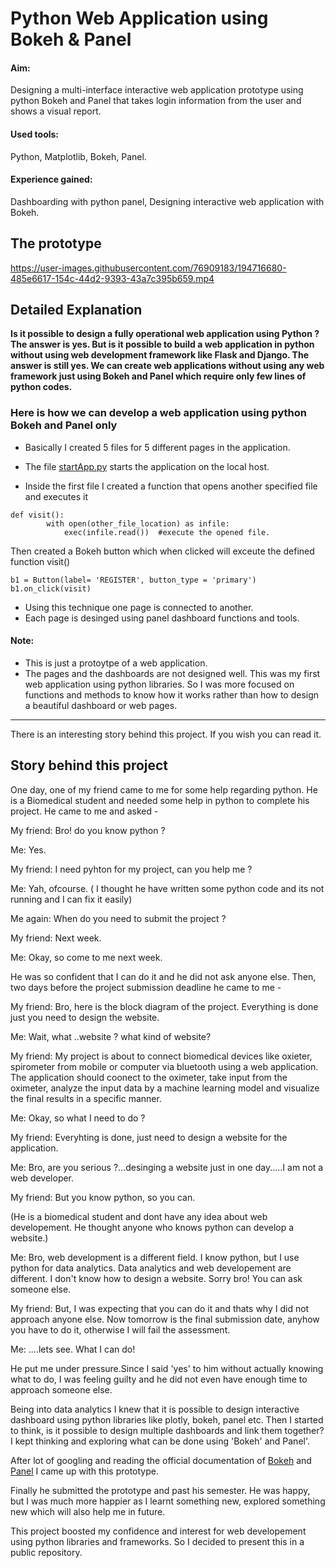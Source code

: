 # Python Web Application using Bokeh & Panel
#### Aim: 
Designing a multi-interface interactive web application prototype using python Bokeh and Panel that takes login information from the user and shows a visual report.
#### Used tools:
Python, Matplotlib, Bokeh, Panel.

#### Experience gained:
Dashboarding with python panel, Designing interactive web application with Bokeh.

## The prototype



https://user-images.githubusercontent.com/76909183/194716680-485e6617-154c-44d2-9393-43a7c395b659.mp4




## Detailed Explanation

**Is it possible to design a fully operational web application using Python ? The answer is yes. But is it possible to build a web application in python without using web development framework like Flask and Django. The answer is still yes. We can create web applications without using any web framework just using Bokeh and Panel which require only few lines of python codes.**

### Here is how we can develop a web application using python Bokeh and Panel only
- Basically I created 5 files for 5 different pages in the application.

- The file [startApp.py](startApp.py) starts the application on the local host.
- Inside the first file I created a function that opens another specified file and executes it
```
def visit():
        with open(other_file_location) as infile:
            exec(infile.read())  #execute the opened file.
```
Then created a Bokeh button which when clicked will exceute the defined function visit()
```
b1 = Button(label= 'REGISTER', button_type = 'primary')
b1.on_click(visit)
```
- Using this technique one page is connected to another.
- Each page is desinged using panel dashboard functions and tools.

#### Note:
- This is just a protoytpe of a web application.
- The pages and the dashboards are not designed well. This was my first web application using python libraries. So I was more focused on functions and methods to know how it works rather than how to design a beautiful dashboard or web pages.

***
There is an interesting story behind this project. If you wish you can read it.

## Story behind this project
One day, one of my friend came to me for some help regarding python. He is a Biomedical student and needed some help in python to complete his project. He came to me and asked -

My friend: Bro! do you know python ?

Me: Yes.

My friend: I need pyhton for my project, can you help me ?

Me: Yah, ofcourse. ( I thought he have written some python code and its not running and I can fix it easily)

Me again: When do you need to submit the project ? 

My friend: Next week. 

Me: Okay, so come to me next week.

He was so confident that I can do it and he did not ask anyone else. Then, two days before the project submission deadline he came to me -

My friend: Bro, here is the block diagram of the project. Everything is done just you need to design the website. 

Me: Wait, what ..website ? what kind of website?

My friend: My project is about to connect biomedical devices like oxieter, spirometer from mobile or computer via bluetooth using a web application. The application should coonect to the oximeter, take input from the oximeter, analyze the input data by a machine learning model and visualize the final results in a specific manner. 

Me: Okay, so what I need to do ?

My friend: Everyhting is done, just need to design a website for the application. 

Me: Bro, are you serious ?...desinging a website just in one day.....I am not a web developer.

My friend: But you know python, so you can.

(He is a biomedical student and dont have any idea about web developement. He thought anyone who knows python can develop a website.)

Me: Bro, web development is a different field. I know python, but I use python for data analytics. Data analytics and web developement are different. I don't know how to design a website. Sorry bro! You can ask someone else.

My friend: But, I was expecting that you can do it and thats why I did not approach anyone else. Now tomorrow is the final submission date, anyhow you have to do it, otherwise I will fail the assessment.

Me: ....lets see. What I can do!

He put me under pressure.Since I said 'yes' to him without actually knowing what to do, I was feeling guilty and he did not even have enough time to approach someone else. 

Being into data analytics I knew that it is possible to design interactive dashboard using python libraries like plotly, bokeh, panel etc. Then I started to think, is it possible to design multiple dashboards and link them together? I kept thinking and exploring what can be done using 'Bokeh' and Panel'.
 
After lot of  googling and reading the official documentation of [Bokeh](https://docs.bokeh.org/en/latest/docs/reference.html) and [Panel](https://panel.holoviz.org/) I came up with this prototype.

Finally he submitted the prototype and past his semester. He was happy, but I was much more happier as I learnt something new, explored something new which will also help me in future. 

This project boosted my confidence and interest for web developement using python libraries and frameworks. So I decided to present this in a public repository.
